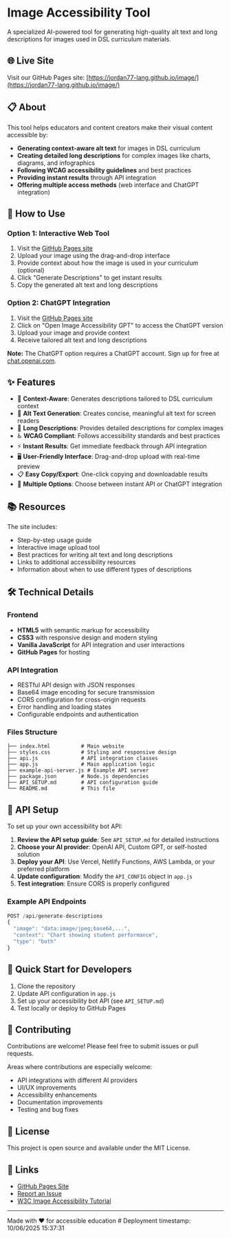 # Image Accessibility Tool

A specialized AI-powered tool for generating high-quality alt text and long descriptions for images used in DSL curriculum materials.

## 🌐 Live Site

Visit our GitHub Pages site: [https://jordan77-lang.github.io/image/](https://jordan77-lang.github.io/image/)

## 📋 About

This tool helps educators and content creators make their visual content accessible by:

- **Generating context-aware alt text** for images in DSL curriculum
- **Creating detailed long descriptions** for complex images like charts, diagrams, and infographics
- **Following WCAG accessibility guidelines** and best practices
- **Providing instant results** through API integration
- **Offering multiple access methods** (web interface and ChatGPT integration)

## 🚀 How to Use

### Option 1: Interactive Web Tool
1. Visit the [GitHub Pages site](https://jordan77-lang.github.io/image/)
2. Upload your image using the drag-and-drop interface
3. Provide context about how the image is used in your curriculum (optional)
4. Click "Generate Descriptions" to get instant results
5. Copy the generated alt text and long descriptions

### Option 2: ChatGPT Integration
1. Visit the [GitHub Pages site](https://jordan77-lang.github.io/image/)
2. Click on "Open Image Accessibility GPT" to access the ChatGPT version
3. Upload your image and provide context
4. Receive tailored alt text and long descriptions

**Note:** The ChatGPT option requires a ChatGPT account. Sign up for free at [chat.openai.com](https://chat.openai.com).

## ✨ Features

- 🎯 **Context-Aware**: Generates descriptions tailored to DSL curriculum context
- 📝 **Alt Text Generation**: Creates concise, meaningful alt text for screen readers
- 📖 **Long Descriptions**: Provides detailed descriptions for complex images
- ♿ **WCAG Compliant**: Follows accessibility standards and best practices
- ⚡ **Instant Results**: Get immediate feedback through API integration
- 🖥️ **User-Friendly Interface**: Drag-and-drop upload with real-time preview
- 📋 **Easy Copy/Export**: One-click copying and downloadable results
- 🔄 **Multiple Options**: Choose between instant API or ChatGPT integration

## 📚 Resources

The site includes:
- Step-by-step usage guide
- Interactive image upload tool
- Best practices for writing alt text and long descriptions
- Links to additional accessibility resources
- Information about when to use different types of descriptions

## 🛠️ Technical Details

### Frontend
- **HTML5** with semantic markup for accessibility
- **CSS3** with responsive design and modern styling
- **Vanilla JavaScript** for API integration and user interactions
- **GitHub Pages** for hosting

### API Integration
- RESTful API design with JSON responses
- Base64 image encoding for secure transmission
- CORS configuration for cross-origin requests
- Error handling and loading states
- Configurable endpoints and authentication

### Files Structure
```
├── index.html          # Main website
├── styles.css          # Styling and responsive design
├── api.js              # API integration classes
├── app.js              # Main application logic
├── example-api-server.js # Example API server
├── package.json        # Node.js dependencies
├── API_SETUP.md        # API configuration guide
└── README.md           # This file
```

## 🔧 API Setup

To set up your own accessibility bot API:

1. **Review the API setup guide**: See `API_SETUP.md` for detailed instructions
2. **Choose your AI provider**: OpenAI API, Custom GPT, or self-hosted solution
3. **Deploy your API**: Use Vercel, Netlify Functions, AWS Lambda, or your preferred platform
4. **Update configuration**: Modify the `API_CONFIG` object in `app.js`
5. **Test integration**: Ensure CORS is properly configured

### Example API Endpoints

```javascript
POST /api/generate-descriptions
{
  "image": "data:image/jpeg;base64,...",
  "context": "Chart showing student performance",
  "type": "both"
}
```

## 🚀 Quick Start for Developers

1. Clone the repository
2. Update API configuration in `app.js`
3. Set up your accessibility bot API (see `API_SETUP.md`)
4. Test locally or deploy to GitHub Pages

## 🤝 Contributing

Contributions are welcome! Please feel free to submit issues or pull requests.

Areas where contributions are especially welcome:
- API integrations with different AI providers
- UI/UX improvements
- Accessibility enhancements
- Documentation improvements
- Testing and bug fixes

## 📄 License

This project is open source and available under the MIT License.

## 🔗 Links

- [GitHub Pages Site](https://jordan77-lang.github.io/image/)
- [Report an Issue](https://github.com/jordan77-lang/image/issues)
- [W3C Image Accessibility Tutorial](https://www.w3.org/WAI/tutorials/images/)

---

Made with ❤️ for accessible education
#   D e p l o y m e n t   t i m e s t a m p :   1 0 / 0 6 / 2 0 2 5   1 5 : 3 7 : 3 1  
 